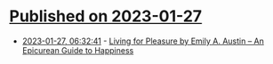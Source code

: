 # [Published on 2023-01-27](index.md)

* [2023-01-27, 06:32:41](https://news.ycombinator.com/item?id=34543264) - [Living for Pleasure by Emily A. Austin – An Epicurean Guide to Happiness](https://www.theguardian.com/books/2023/jan/26/living-for-pleasure-by-emily-a-austin-an-epicurean-guide-to-happiness)
